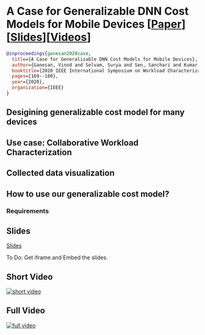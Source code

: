 # A Case for Generalizable DNN Cost Models for Mobile Devices [[Paper](https://vinodganesan.github.io/files/Generalizable_DNN_Cost_Models_IISWC_2020.pdf)][[Slides](https://slides.com/pratyushkumarpanda/deck/fullscreen?token=QQC26kZT)][[Videos](https://youtu.be/Mh1c-tNWRo)]
```BibTex
@inproceedings{ganesan2020case,
  title={A Case for Generalizable DNN Cost Models for Mobile Devices},
  author={Ganesan, Vinod and Selvam, Surya and Sen, Sanchari and Kumar, Pratyush and Raghunathan, Anand},
  booktitle={2020 IEEE International Symposium on Workload Characterization (IISWC)},
  pages={169--180},
  year={2020},
  organization={IEEE}
}
```
## Desigining generalizable cost model for many devices

## Use case: Collaborative Workload Characterization

## Collected data visualization

## How to use our generalizable cost model?

### Requirements

## Slides
[Slides](https://slides.com/pratyushkumarpanda/deck/fullscreen?token=QQC26kZT)

To Do: Get iframe and Embed the slides. 

## Short Video
[![short video](https://img.youtube.com/vi/fOcvznSENUU/maxresdefault.jpg)](https://youtu.be/fOcvznSENUU)

## Full Video
[![full video](https://img.youtube.com/vi/Mh1c-tNWRoc/maxresdefault.jpg)](https://youtu.be/Mh1c-tNWRoc)
